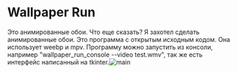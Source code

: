 # Wallpaper Run
Это анимированные обои. Что еще сказать?
Я захотел сделать анимированные обои.
Это программа с открытым исходным кодом.
Она использует weebp и mpv. Программу можно запустить из консоли,
например "wallpaper_run_console --video test.wmv",
так же есть интерфейс написанный на tkinter.![main](https://user-images.githubusercontent.com/98618381/224511781-69e5cdec-e6f6-451a-bfa8-d797ada9a9eb.png)
